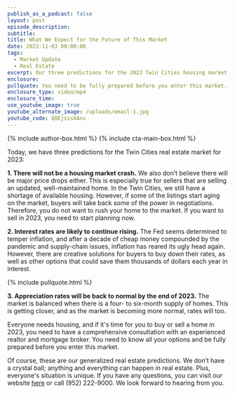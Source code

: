 ```yaml
---
publish_as_a_podcast: false
layout: post
episode_description:
subtitle:
title: What We Expect for the Future of This Market
date: 2022-11-03 00:00:00
tags:
  - Market Update
  - Real Estate
excerpt: Our three predictions for the 2023 Twin Cities housing market.
enclosure:
pullquote: You need to be fully prepared before you enter this market.
enclosure_type: video/mp4
enclosure_time:
use_youtube_image: true
youtube_alternate_image: /uploads/email-1.jpg
youtube_code: Q0EjsssXAns
---
```


{% include author-box.html %}
{% include cta-main-box.html %}

Today, we have three predictions for the Twin Cities real estate market for 2023:&nbsp;

**1\. There will not be a housing market crash.** We also don’t believe there will be major price drops either. This is especially true for sellers that are selling an updated, well-maintained home. In the Twin Cities, we still have a shortage of available housing. However, if some of the listings start aging on the market, buyers will take back some of the power in negotiations. Therefore, you do not want to rush your home to the market. If you want to sell in 2023, you need to start planning now.&nbsp;

**2\. Interest rates are likely to continue rising.** The Fed seems determined to temper inflation, and after a decade of cheap money compounded by the pandemic and supply-chain issues, inflation has reared its ugly head again. However, there are creative solutions for buyers to buy down their rates, as well as other options that could save them thousands of dollars each year in interest.&nbsp;

{% include pullquote.html %}

**3\. Appreciation rates will be back to normal by the end of 2023.** The market is balanced when there is a four- to six-month supply of homes. This is getting closer, and as the market is becoming more normal, rates will too.&nbsp;

Everyone needs housing, and if it's time for you to buy or sell a home in 2023, you need to have a comprehensive consultation with an experienced realtor and mortgage broker. You need to know all your options and be fully prepared before you enter this market.&nbsp;

Of course, these are our generalized real estate predictions. We don’t have a crystal ball; anything and everything can happen in real estate. Plus, everyone's situation is unique. If you have any questions, you can visit our website [here](https://www.johnschustergroup.com/) or call (952) 222-9000. We look forward to hearing from you.